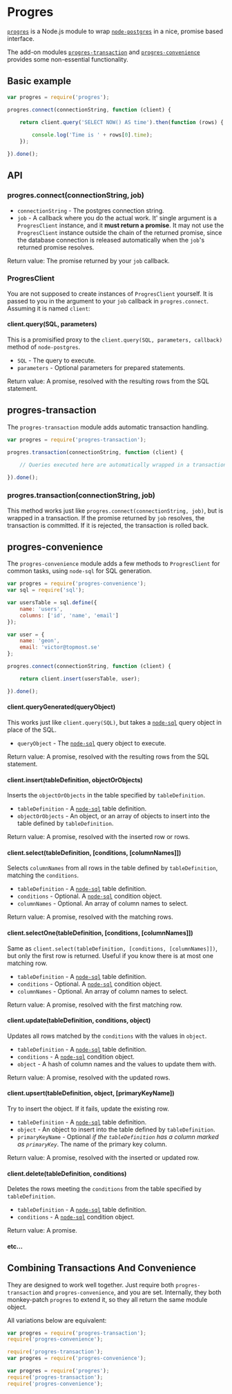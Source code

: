 Progres
=======

[`progres`](node_modules/progres/readme.md) is a Node.js module to wrap [`node-postgres`](https://github.com/brianc/node-postgres) in a nice, promise based interface.

The add-on modules [`progres-transaction`](progres-transaction/readme.md) and [`progres-convenience`](progres-convenience/readme.md) provides some non-essential functionality.

Basic example
-------------

```js
var progres = require('progres');

progres.connect(connectionString, function (client) {

	return client.query('SELECT NOW() AS time').then(function (rows) {
	
		console.log('Time is ' + rows[0].time);
	});

}).done();
```

API
---

### progres.connect(connectionString, job)

* `connectionString` - The postgres connection string.
* `job` - A callback where you do the actual work. It' single argument is a `ProgresClient` instance, and it **must return a promise**. It may not use the `ProgresClient` instance outside the chain of the returned promise, since the database connection is released automatically when the `job`'s returned promise resolves.

Return value: The promise returned by your `job` callback.

### ProgresClient

You are not supposed to create instances of `ProgresClient` yourself. It is passed to you in the argument to your `job` callback in `progres.connect`. Assuming it is named `client`:

#### client.query(SQL, parameters)

This is a promisified proxy to the `client.query(SQL, parameters, callback)` method of `node-postgres`.

* `SQL` - The query to execute.
* `parameters` - Optional parameters for prepared statements.

Return value: A promise, resolved with the resulting rows from the SQL statement.

progres-transaction
-------------------

The `progres-transaction` module adds automatic transaction handling.

```js
var progres = require('progres-transaction');

progres.transaction(connectionString, function (client) {

	// Queries executed here are automatically wrapped in a transaction.
	
}).done();
```

### progres.transaction(connectionString, job)

This method works just like `progres.connect(connectionString, job)`, but is wrapped in a transaction. If the promise returned by `job` resolves, the transaction is committed. If it is rejected, the transaction is rolled back.

progres-convenience
-------------------

The `progres-convenience` module adds a few methods to `ProgresClient` for common tasks, using `node-sql` for SQL generation.

```js
var progres = require('progres-convenience');
var sql = require('sql');

var usersTable = sql.define({
	name: 'users',
	columns: ['id', 'name', 'email']
});

var user = {
	name: 'geon',
	email: 'victor@topmost.se'
};

progres.connect(connectionString, function (client) {

	return client.insert(usersTable, user);

}).done();
```

#### client.queryGenerated(queryObject)

This works just like `client.query(SQL)`, but takes a [`node-sql`](https://github.com/brianc/node-sql) query object in place of the SQL.

* `queryObject` - The [`node-sql`](https://github.com/brianc/node-sql) query object to execute.

Return value: A promise, resolved with the resulting rows from the SQL statement.

#### client.insert(tableDefinition, objectOrObjects)

Inserts the `objectOrObjects` in the table specified by `tableDefinition`.

* `tableDefinition` - A [`node-sql`](https://github.com/brianc/node-sql) table definition.
* `objectOrObjects` - An object, or an array of objects to insert into the table defined by `tableDefinition`.

Return value: A promise, resolved with the inserted row or rows.

#### client.select(tableDefinition, [conditions, [columnNames]])

Selects `columnNames` from all rows in the table defined by `tableDefinition`, matching the `conditions`.

* `tableDefinition` - A [`node-sql`](https://github.com/brianc/node-sql) table definition.
* `conditions` - Optional. A [`node-sql`](https://github.com/brianc/node-sql) condition object.
* `columnNames` - Optional. An array of column names to select.

Return value: A promise, resolved with the matching rows.

#### client.selectOne(tableDefinition, [conditions, [columnNames]])

Same as `client.select(tableDefinition, [conditions, [columnNames]])`, but only the first row is returned. Useful if you know there is at most one matching row.

* `tableDefinition` - A [`node-sql`](https://github.com/brianc/node-sql) table definition.
* `conditions` - Optional. A [`node-sql`](https://github.com/brianc/node-sql) condition object.
* `columnNames` - Optional. An array of column names to select.

Return value: A promise, resolved with the first matching row.

#### client.update(tableDefinition, conditions, object)

Updates all rows matched by the `conditions` with the values in `object`.

* `tableDefinition` - A [`node-sql`](https://github.com/brianc/node-sql) table definition.
* `conditions` - A [`node-sql`](https://github.com/brianc/node-sql) condition object.
* `object` - A hash of column names and the values to update them with.

Return value: A promise, resolved with the updated rows.

#### client.upsert(tableDefinition, object, [primaryKeyName])

Try to insert the object. If it fails, update the existing row.

* `tableDefinition` - A [`node-sql`](https://github.com/brianc/node-sql) table definition.
* `object` - An object to insert into the table defined by `tableDefinition`.
* `primaryKeyName` - Optional *if the `tableDefinition` has a column marked as `primaryKey`*. The name of the primary key column.

Return value: A promise, resolved with the inserted or updated row.

#### client.delete(tableDefinition, conditions)

Deletes the rows meeting the `conditions` from the table specified by `tableDefinition`.

* `tableDefinition` - A [`node-sql`](https://github.com/brianc/node-sql) table definition.
* `conditions` - A [`node-sql`](https://github.com/brianc/node-sql) condition object.

Return value: A promise.

#### etc...

Combining Transactions And Convenience
--------------------------------------

They are designed to work well together. Just require both `progres-transaction` and `progres-convenience`, and you are set. Internally, they both monkey-patch `progres` to extend it, so they all return the same module object.

All variations below are equivalent:

```js
var progres = require('progres-transaction');
require('progres-convenience');
```

```js
require('progres-transaction');
var progres = require('progres-convenience');
```

```js
var progres = require('progres');
require('progres-transaction');
require('progres-convenience');
```
